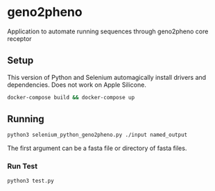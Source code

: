 # geno2pheno

Application to automate running sequences through geno2pheno core receptor

## Setup

This version of Python and Selenium automagically install drivers and dependencies. Does not work on Apple Silicone.

```bash
docker-compose build && docker-compose up
```

## Running

```bash
python3 selenium_python_geno2pheno.py ./input named_output
```

The first argument can be a fasta file or directory of fasta files.

### Run Test

```bash
python3 test.py
```
